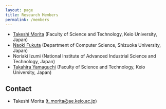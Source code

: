 ```yaml
---
layout: page
title: Research Members
permalink: /members
---
```


* [Takeshi Morita](http://t-morita.me/) (Faculty of Science and Technology, Keio University, Japan)
* [Naoki Fukuta](http://whitebear.cs.inf.shizuoka.ac.jp/index?) (Department of Computer Science, Shizuoka University, Japan)
* Noriaki Izumi (National Institute of Advanced Industrial Science and Technology, Japan)
* [Takahira Yamaguchi](http://www.yamaguti.comp.ae.keio.ac.jp/) (Faculty of Science and Technology, Keio University, Japan)

## Contact
* Takeshi Morita (t_morita@ae.keio.ac.jp)
